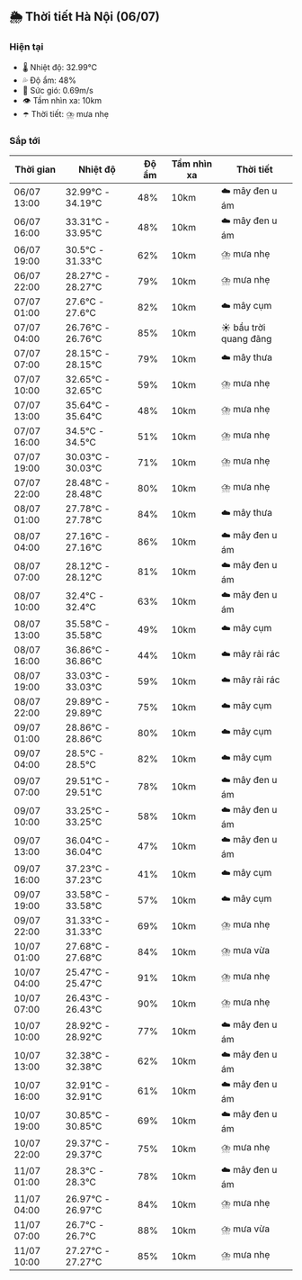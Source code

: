 ## 🌦️ Thời tiết Hà Nội (06/07)

### Hiện tại

- 🌡️ Nhiệt độ: 32.99℃
- 💦 Độ ẩm: 48%
- 💨 Sức gió: 0.69m/s
- 👁️ Tầm nhìn xa: 10km
- ☂️ Thời tiết: ⛈️ mưa nhẹ

### Sắp tới

| Thời gian | Nhiệt độ | Độ ẩm | Tầm nhìn xa | Thời tiết |
| --- | --- | --- | --- | --- |
| 06/07 13:00 | 32.99℃ - 34.19℃ | 48% | 10km | ☁️ mây đen u ám |
| 06/07 16:00 | 33.31℃ - 33.95℃ | 48% | 10km | ☁️ mây đen u ám |
| 06/07 19:00 | 30.5℃ - 31.33℃ | 62% | 10km | ⛈️ mưa nhẹ |
| 06/07 22:00 | 28.27℃ - 28.27℃ | 79% | 10km | ⛈️ mưa nhẹ |
| 07/07 01:00 | 27.6℃ - 27.6℃ | 82% | 10km | ☁️ mây cụm |
| 07/07 04:00 | 26.76℃ - 26.76℃ | 85% | 10km | ☀️ bầu trời quang đãng |
| 07/07 07:00 | 28.15℃ - 28.15℃ | 79% | 10km | ☁️ mây thưa |
| 07/07 10:00 | 32.65℃ - 32.65℃ | 59% | 10km | ⛈️ mưa nhẹ |
| 07/07 13:00 | 35.64℃ - 35.64℃ | 48% | 10km | ⛈️ mưa nhẹ |
| 07/07 16:00 | 34.5℃ - 34.5℃ | 51% | 10km | ⛈️ mưa nhẹ |
| 07/07 19:00 | 30.03℃ - 30.03℃ | 71% | 10km | ⛈️ mưa nhẹ |
| 07/07 22:00 | 28.48℃ - 28.48℃ | 80% | 10km | ⛈️ mưa nhẹ |
| 08/07 01:00 | 27.78℃ - 27.78℃ | 84% | 10km | ☁️ mây thưa |
| 08/07 04:00 | 27.16℃ - 27.16℃ | 86% | 10km | ☁️ mây đen u ám |
| 08/07 07:00 | 28.12℃ - 28.12℃ | 81% | 10km | ☁️ mây đen u ám |
| 08/07 10:00 | 32.4℃ - 32.4℃ | 63% | 10km | ☁️ mây đen u ám |
| 08/07 13:00 | 35.58℃ - 35.58℃ | 49% | 10km | ☁️ mây cụm |
| 08/07 16:00 | 36.86℃ - 36.86℃ | 44% | 10km | ☁️ mây rải rác |
| 08/07 19:00 | 33.03℃ - 33.03℃ | 59% | 10km | ☁️ mây rải rác |
| 08/07 22:00 | 29.89℃ - 29.89℃ | 75% | 10km | ☁️ mây cụm |
| 09/07 01:00 | 28.86℃ - 28.86℃ | 80% | 10km | ☁️ mây cụm |
| 09/07 04:00 | 28.5℃ - 28.5℃ | 82% | 10km | ☁️ mây cụm |
| 09/07 07:00 | 29.51℃ - 29.51℃ | 78% | 10km | ☁️ mây đen u ám |
| 09/07 10:00 | 33.25℃ - 33.25℃ | 58% | 10km | ☁️ mây đen u ám |
| 09/07 13:00 | 36.04℃ - 36.04℃ | 47% | 10km | ☁️ mây đen u ám |
| 09/07 16:00 | 37.23℃ - 37.23℃ | 41% | 10km | ☁️ mây cụm |
| 09/07 19:00 | 33.58℃ - 33.58℃ | 57% | 10km | ☁️ mây cụm |
| 09/07 22:00 | 31.33℃ - 31.33℃ | 69% | 10km | ⛈️ mưa nhẹ |
| 10/07 01:00 | 27.68℃ - 27.68℃ | 84% | 10km | ⛈️ mưa vừa |
| 10/07 04:00 | 25.47℃ - 25.47℃ | 91% | 10km | ⛈️ mưa nhẹ |
| 10/07 07:00 | 26.43℃ - 26.43℃ | 90% | 10km | ⛈️ mưa nhẹ |
| 10/07 10:00 | 28.92℃ - 28.92℃ | 77% | 10km | ☁️ mây đen u ám |
| 10/07 13:00 | 32.38℃ - 32.38℃ | 62% | 10km | ☁️ mây đen u ám |
| 10/07 16:00 | 32.91℃ - 32.91℃ | 61% | 10km | ☁️ mây đen u ám |
| 10/07 19:00 | 30.85℃ - 30.85℃ | 69% | 10km | ☁️ mây đen u ám |
| 10/07 22:00 | 29.37℃ - 29.37℃ | 75% | 10km | ⛈️ mưa nhẹ |
| 11/07 01:00 | 28.3℃ - 28.3℃ | 78% | 10km | ☁️ mây đen u ám |
| 11/07 04:00 | 26.97℃ - 26.97℃ | 84% | 10km | ⛈️ mưa nhẹ |
| 11/07 07:00 | 26.7℃ - 26.7℃ | 88% | 10km | ⛈️ mưa vừa |
| 11/07 10:00 | 27.27℃ - 27.27℃ | 85% | 10km | ⛈️ mưa nhẹ |
